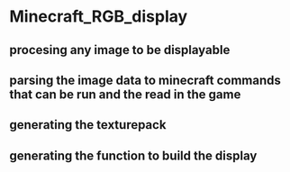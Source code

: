 # Minecraft_RGB_display
## procesing any image to be displayable

## parsing the image data to minecraft commands that can be run and the read in the game

## generating the texturepack

## generating the function to build the display
